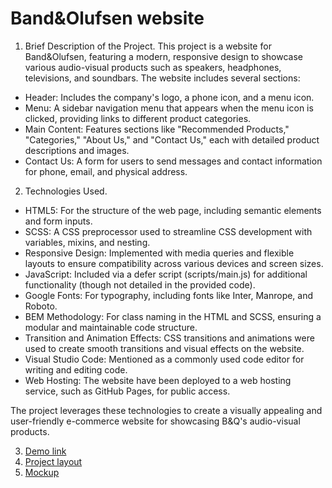 # Band&Olufsen website

1. Brief Description of the Project.
This project is a website for Band&Olufsen, featuring a modern, responsive design to showcase various audio-visual products such as speakers, headphones, televisions, and soundbars. The website includes several sections:

- Header: Includes the company's logo, a phone icon, and a menu icon.
- Menu: A sidebar navigation menu that appears when the menu icon is clicked, providing links to different product categories.
- Main Content: Features sections like "Recommended Products," "Categories," "About Us," and "Contact Us," each with detailed product descriptions and images.
- Contact Us: A form for users to send messages and contact information for phone, email, and physical address.

2. Technologies Used.

- HTML5: For the structure of the web page, including semantic elements and form inputs.
- SCSS: A CSS preprocessor used to streamline CSS development with variables, mixins, and nesting.
- Responsive Design: Implemented with media queries and flexible layouts to ensure compatibility across various devices and screen sizes.
- JavaScript: Included via a defer script (scripts/main.js) for additional functionality (though not detailed in the provided code).
- Google Fonts: For typography, including fonts like Inter, Manrope, and Roboto.
- BEM Methodology: For class naming in the HTML and SCSS, ensuring a modular and maintainable code structure.
- Transition and Animation Effects: CSS transitions and animations were used to create smooth transitions and visual effects on the website.
- Visual Studio Code: Mentioned as a commonly used code editor for writing and editing code.
- Web Hosting: The website have been deployed to a web hosting service, such as GitHub Pages, for public access.

The project leverages these technologies to create a visually appealing and user-friendly e-commerce website for showcasing B&Q's audio-visual products.

3. [Demo link](https://alinaovod.github.io/bang-olufsen-landing/)
4. [Project layout](https://github.com/alinaOvod/bang-olufsen-landing)
5. [Mockup](https://www.figma.com/design/DtkQmQ797hk0nI4KfMi2Uq/BOSE-New-Version?node-id=6817-212&t=UcqwrVXkeKYyQ4qy-1)
